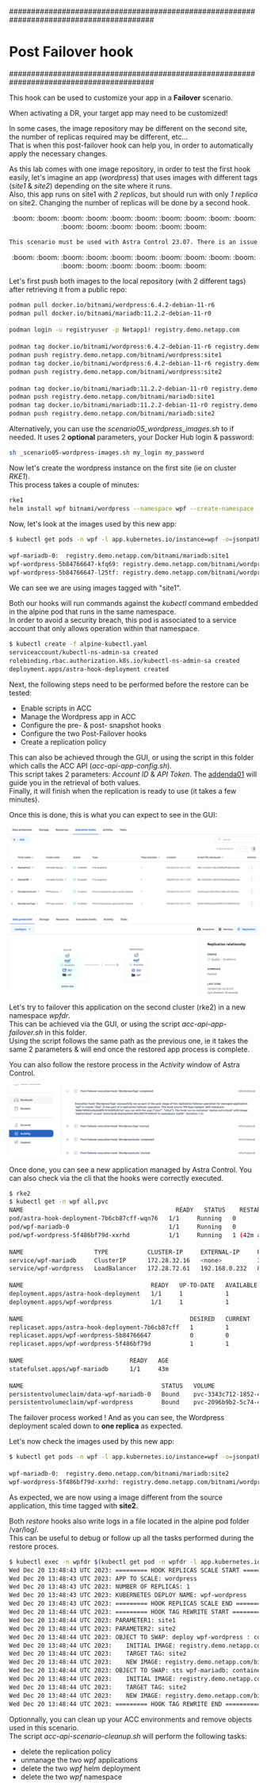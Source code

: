 #########################################################################################
# Post Failover hook
#########################################################################################

This hook can be used to customize your app in a **Failover** scenario.  

When activating a DR, your target app may need to be customized!  

In some cases, the image repository may be different on the second site, the number of replicas required may be different, etc...  
That is when this post-failover hook can help you, in order to automatically apply the necessary changes.

As this lab comes with one image repository, in order to test the first hook easily, let's imagine an app (_wordpress_) that uses images with different tags (_site1_ & _site2_) depending on the site where it runs.  
Also, this app runs on site1 with _2 replicas_, but should run with only _1 replica_ on site2. Changing the number of replicas will be done by a second hook.   

<p align="center">:boom: :boom: :boom: :boom: :boom: :boom: :boom: :boom: :boom: :boom: :boom: :boom: :boom: :boom: :boom: :boom:</p>  

```diff
This scenario must be used with Astra Control 23.07. There is an issue in 23.10 that prevents the use of such hook.
```

<p align="center">:boom: :boom: :boom: :boom: :boom: :boom: :boom: :boom: :boom: :boom: :boom: :boom: :boom: :boom: :boom: :boom:</p>  


Let's first push both images to the local repository (with 2 different tags) after retrieving it from a public repo:
```bash
podman pull docker.io/bitnami/wordpress:6.4.2-debian-11-r6
podman pull docker.io/bitnami/mariadb:11.2.2-debian-11-r0

podman login -u registryuser -p Netapp1! registry.demo.netapp.com

podman tag docker.io/bitnami/wordpress:6.4.2-debian-11-r6 registry.demo.netapp.com/bitnami/wordpress:site1
podman push registry.demo.netapp.com/bitnami/wordpress:site1
podman tag docker.io/bitnami/wordpress:6.4.2-debian-11-r6 registry.demo.netapp.com/bitnami/wordpress:site2
podman push registry.demo.netapp.com/bitnami/wordpress:site2

podman tag docker.io/bitnami/mariadb:11.2.2-debian-11-r0 registry.demo.netapp.com/bitnami/mariadb:site1
podman push registry.demo.netapp.com/bitnami/mariadb:site1
podman tag docker.io/bitnami/mariadb:11.2.2-debian-11-r0 registry.demo.netapp.com/bitnami/mariadb:site2
podman push registry.demo.netapp.com/bitnami/mariadb:site2
```
Alternatively, you can use the _scenario05_wordpress_images.sh_ to if needed. It uses 2 **optional** parameters, your Docker Hub login & password:
```bash
sh _scenario05-wordpress-images.sh my_login my_password
```

Now let's create the wordpress instance on the first site (ie on cluster _RKE1_).  
This process takes a couple of minutes:  
```bash
rke1
helm install wpf bitnami/wordpress --namespace wpf --create-namespace -f helm-wordpress-values.yaml
```

Now, let's look at the images used by this new app:
```bash
$ kubectl get pods -n wpf -l app.kubernetes.io/instance=wpf -o=jsonpath='{range .items[*]}{"\n"}{.metadata.name}{":\t"}{.spec.containers[0].image}{end}'; echo

wpf-mariadb-0:	registry.demo.netapp.com/bitnami/mariadb:site1
wpf-wordpress-5b84766647-kfq69:	registry.demo.netapp.com/bitnami/wordpress:site1
wpf-wordpress-5b84766647-l25tf:	registry.demo.netapp.com/bitnami/wordpress:site1
```
We can see we are using images tagged with "site1".  

Both our hooks will run commands against the _kubectl_ command embedded in the alpine pod that runs in the same namespace.  
In order to avoid a security breach, this pod is associated to a service account that only allows operation within that namespace.  
```bash
$ kubectl create -f alpine-kubectl.yaml
serviceaccount/kubectl-ns-admin-sa created
rolebinding.rbac.authorization.k8s.io/kubectl-ns-admin-sa created
deployment.apps/astra-hook-deployment created
```

Next, the following steps need to be performed before the restore can be tested:  
- Enable scripts in ACC
- Manage the Wordpress app in ACC
- Configure the pre- & post- snapshot hooks
- Configure the two Post-Failover hooks
- Create a replication policy

This can also be achieved through the GUI, or using the script in this folder which calls the ACC API (_acc-api-app-config.sh_).  
This script takes 2 parameters: _Account ID_ & _API Token_. The [addenda01](../../../Addendum/Addenda01/) will guide you in the retrieval of both values.  
Finally, it will finish when the replication is ready to use (it takes a few minutes).  

Once this is done, this is what you can expect to see in the GUI:
<p align="center"><img src="../Images/SC05-2-hooks-list.png"></p>
<p align="center"><img src="../Images/SC05-2-replication.png"></p>

Let's try to failover this application on the second cluster (rke2) in a new namespace _wpfdr_.  
This can be achieved via the GUI, or using the script _acc-api-app-failover.sh_ in this folder.  
Using the script follows the same path as the previous one, ie it takes the same 2 parameters & will end once the restored app process is complete.  

You can also follow the restore process in the _Activity_ window of Astra Control.
<p align="center"><img src="../Images/SC05-2-activity.png"></p>

Once done, you can see a new application managed by Astra Control.
You can also check via the cli that the hooks were correctly executed.  
```bash
$ rke2
$ kubectl get -n wpf all,pvc
NAME                                           READY   STATUS    RESTARTS      AGE
pod/astra-hook-deployment-7b6cb87cff-wqn76   1/1     Running   0             43m
pod/wpf-mariadb-0                            1/1     Running   0             43m
pod/wpf-wordpress-5f486bf79d-xxrhd           1/1     Running   1 (42m ago)   43m

NAME                    TYPE           CLUSTER-IP     EXTERNAL-IP     PORT(S)                      AGE
service/wpf-mariadb     ClusterIP      172.28.32.16   <none>          3306/TCP                     43m
service/wpf-wordpress   LoadBalancer   172.28.72.61   192.168.0.232   80:30009/TCP,443:31750/TCP   43m

NAME                                    READY   UP-TO-DATE   AVAILABLE   AGE
deployment.apps/astra-hook-deployment   1/1     1            1           43m
deployment.apps/wpf-wordpress           1/1     1            1           43m

NAME                                               DESIRED   CURRENT   READY   AGE
replicaset.apps/astra-hook-deployment-7b6cb87cff   1         1         1       43m
replicaset.apps/wpf-wordpress-5b84766647           0         0         0       43m
replicaset.apps/wpf-wordpress-5f486bf79d           1         1         1       43m

NAME                              READY   AGE
statefulset.apps/wpf-mariadb      1/1     43m

NAME                                       STATUS   VOLUME                                     CAPACITY   ACCESS MODES   STORAGECLASS   AGE
persistentvolumeclaim/data-wpf-mariadb-0   Bound    pvc-3343c712-1852-435e-8b01-1683c86c8e8a   8Gi        RWX            sc-nas-svm2    45m
persistentvolumeclaim/wpf-wordpress        Bound    pvc-2096b9b2-5c74-4192-b7bc-40c3c615226e   10Gi       RWX            sc-nas-svm2    45m
```

The failover process worked !
And as you can see, the Wordpress deployment scaled down to **one replica** as expected.

Let's now check the images used by this new app:
```bash
$ kubectl get pods -n wpf -l app.kubernetes.io/instance=wpf -o=jsonpath='{range .items[*]}{"\n"}{.metadata.name}{":\t"}{.spec.containers[0].image}{end}'; echo

wpf-mariadb-0:	registry.demo.netapp.com/bitnami/mariadb:site2
wpf-wordpress-5f486bf79d-xxrhd:	registry.demo.netapp.com/bitnami/wordpress:site2
```
As expected, we are now using a image different from the source application, this time tagged with **site2**.

Both _restore_ hooks also write logs in a file located in the alpine pod folder /var/log/.  
This can be useful to debug or follow up all the tasks performed during the restore proces.  
```bash
$ kubectl exec -n wpfdr $(kubectl get pod -n wpfdr -l app.kubernetes.io/name=scenario05 -o name) -- more /var/log/acc-logs-hooks.log
Wed Dec 20 13:48:43 UTC 2023: ========= HOOK REPLICAS SCALE START ===========
Wed Dec 20 13:48:43 UTC 2023: APP TO SCALE: wordpress
Wed Dec 20 13:48:43 UTC 2023: NUMBER OF REPLICAS: 1
Wed Dec 20 13:48:43 UTC 2023: KUBERNETES DEPLOY NAME: wpf-wordpress
Wed Dec 20 13:48:43 UTC 2023: ========= HOOK REPLICAS SCALE END ===========
Wed Dec 20 13:48:44 UTC 2023: ========= HOOK TAG REWRITE START ===========
Wed Dec 20 13:48:44 UTC 2023: PARAMETER1: site1
Wed Dec 20 13:48:44 UTC 2023: PARAMETER2: site2
Wed Dec 20 13:48:44 UTC 2023: OBJECT TO SWAP: deploy wpf-wordpress : container 'wordpress'
Wed Dec 20 13:48:44 UTC 2023:    INITIAL IMAGE: registry.demo.netapp.com/bitnami/wordpress:site1
Wed Dec 20 13:48:44 UTC 2023:    TARGET TAG: site2
Wed Dec 20 13:48:44 UTC 2023:    NEW IMAGE: registry.demo.netapp.com/bitnami/wordpress:site2
Wed Dec 20 13:48:44 UTC 2023: OBJECT TO SWAP: sts wpf-mariadb: container 'mariadb'
Wed Dec 20 13:48:44 UTC 2023:    INITIAL IMAGE: registry.demo.netapp.com/bitnami/mariadb:site1
Wed Dec 20 13:48:44 UTC 2023:    TARGET TAG: site2
Wed Dec 20 13:48:44 UTC 2023:    NEW IMAGE: registry.demo.netapp.com/bitnami/mariadb:site2
Wed Dec 20 13:48:44 UTC 2023: ========= HOOK TAG REWRITE END ===========
```

Optionnally, you can clean up your ACC environments and remove objects used in this scenario.  
The script _acc-api-scenario-cleanup.sh_ will perform the following tasks:
- delete the replication policy
- unmanage the two _wpf_ applications 
- delete the two _wpf_ helm deployment
- delete the two _wpf_ namespace
